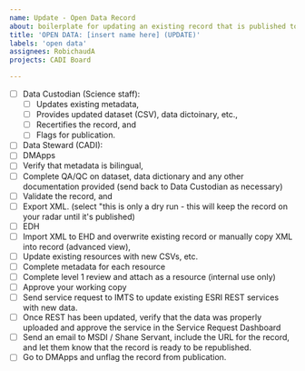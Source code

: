 ```yaml
---
name: Update - Open Data Record
about: boilerplate for updating an existing record that is published to OGP
title: 'OPEN DATA: [insert name here] (UPDATE)'
labels: 'open data'
assignees: RobichaudA
projects: CADI Board

---
```

-[ ] Data Custodian (Science staff):
  - [ ] Updates existing metadata,
  - [ ] Provides updated dataset (CSV), data dictoinary, etc.,
  - [ ] Recertifies the record, and
  - [ ] Flags for publication.
-[ ] Data Steward (CADI):
- [ ] DMApps
-   [ ] Verify that metadata is bilingual,
-   [ ] Complete QA/QC on dataset, data dictionary and any other documentation provided (send back to Data Custodian as necessary)
-   [ ] Validate the record, and
-   [ ] Export XML. (select "this is only a dry run - this will keep the record on your radar until it's published)
- [ ] EDH
-   [ ] Import XML to EHD and overwrite existing record or manually copy XML into record (advanced view),
-   [ ] Update existing resources with new CSVs, etc.
-   [ ] Complete metadata for each resource
-   [ ] Complete level 1 review and attach as a resource (internal use only)
-   [ ] Approve your working copy
-   [ ] Send service request to IMTS to update existing ESRI REST services with new data.
-   [ ] Once REST has been updated, verify that the data was properly uploaded and approve the service in the Service Request Dashboard
-   [ ] Send an email to MSDI / Shane Servant, include the URL for the record, and let them know that the record is ready to be republished.
-   [ ] Go to DMApps and unflag the record from publication.

